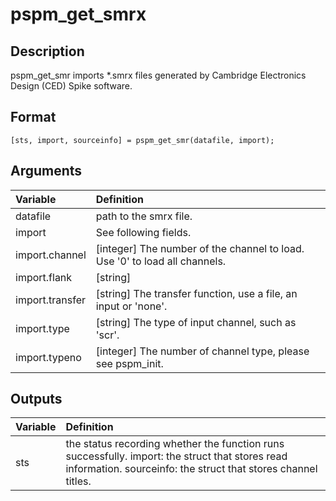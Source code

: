 # pspm_get_smrx
## Description
pspm_get_smr imports *.smrx files generated by Cambridge Electronics Design (CED) Spike software.

## Format
`[sts, import, sourceinfo] = pspm_get_smr(datafile, import);`

## Arguments
| Variable | Definition |
|:--|:--|
| datafile | path to the smrx file. |
| import | See following fields. |
| import.channel | [integer] The number of the channel to load. Use '0' to load all channels. |
| import.flank | [string] |
| import.transfer | [string] The transfer function, use a file, an input or 'none'. |
| import.type | [string] The type of input channel, such as 'scr'. |
| import.typeno | [integer] The number of channel type, please see pspm_init. |
## Outputs
| Variable | Definition |
|:--|:--|
| sts | the status recording whether the function runs successfully. import: the struct that stores read information. sourceinfo: the struct that stores channel titles. |

